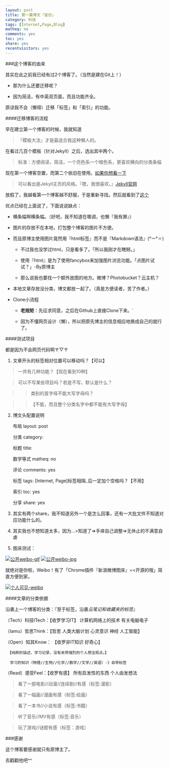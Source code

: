 ```yaml
---
layout: post 
title: 第一篇博文『留白』
category: 科技
tags: [Internet,Page,Blog]
matheq: no
comments: yes
toc: yes
share: yes
recentvisitors: yes
---
```


###这个博客的由来

其实在此之前我已经有过2个博客了。（当然是建在Git上！）

- 那为什么还要迁移呢？

- 因为简洁，有中英双页面，而且功能齐全。

原谅我不会（懒得）迁移「标签」和「索引」的功能。

####迁移博客的流程

早在建立第一个博客的时候，我就知道

>『模板大法』才是最适合我这种懒人的。

在看过几百个模板（针对Jekyll）之后，选出其中两个。

>标准：方便阅读，简洁，一个亮色系一个暗色系，更喜欢横向的分类条幅

现在第一个博客空置，而第二个依旧在使用。[如果你想看一下](http://unkonw.github.io/)

>可以看出是Jekyll主页的风格。『嗯，我很喜欢。』[Jekyll官网](http://jekyllcn.com/)

放假了，我越看第一个博客越不舒服，于是重新寻找。然后就看到了[这个](http://yanshuo.name/)

优点已经在上面说了，下面说说缺点：

- 横条幅啊横条幅。（好吧，我不知道在哪调，也懒『我有罪』）

- 图片的存放不在本地，打包整个博客的图片不方便。

- 而且原博主使用图片竟然用『html标签』而不是『Markdown语法』(°ー°〃)

  - 不过我也没学过html，只是看多了。「所以我刚才在瞎掰。」

  - 使用『html』是为了使用fancybox来加强图片浏览功能。「点图片试试？」-By原博主
  
  - 那么说我也要找一个额外放图的地方。微博？Photobucket？云主机？

- 本地文章存放没分类，博文都放一起了。（真是方便读者，苦了作者。）

- Clone小流程

  - **老规矩**：先征求同意，之后在Github上直接Clone下来。`
  
  - 因为不懂网页设计（懒），所以把原先博主的信息相应地换成自己的就行了。

####测试项目

都是因为不会网页代码啊〒▽〒

1. 文章开头的标签相对位置可以移动吗？【可以】

>一共有几种功能？【现在看到10种】

>可以不写某些项目吗？若是不写，默认是什么？

>>类别的首字母不能大写字母吗？

>>【不能，而且整个分类名字中都不能有大写字母】

2. 博文头配置说明
  
    布局 layout: post
    
    分类 category: 
      
    标题 title: 
    
    数学等式 matheq: no
    
    评论 comments: yes
    
    标签 tags: [Internet, Page]标签相隔`,`后一定加个空格吗？【不用】
    
    索引 toc: yes
    
    分享 share: yes
    
3. 其实有两个share，我不知道另外一个是怎么回事，还有一大批文件不知道对应功能什么的。

4. 其实我也不想知道太多，因为...>知道了=>手痒自己调整=>无休止的不满意自虐

5. 图床测试：

<a class="fancybox" rel="gallery1" href="http://ww2.sinaimg.cn/square/8935112btw1eq5jp3ruvgg2046046746.gif" title="公开weibo-gif"><img src="http://ww2.sinaimg.cn/square/8935112btw1eq5jp3ruvgg2046046746.gif" alt="公开weibo-gif" /></a>
<a class="fancybox" rel="gallery1" href="http://ww4.sinaimg.cn/square/8935112btw1eq5jp3zfvuj2046046dfr.jpg" title="公开weibo-gif"><img src="http://ww4.sinaimg.cn/square/8935112btw1eq5jp3zfvuj2046046dfr.jpg" alt="公开weibo-jpg" /></a>

就绝对是你啦，Weibo！有了「Chrome插件『新浪微博图床』=<开源的哦」简直方便到家。

<a class="fancybox" rel="gallery1" href="http://ww3.sinaimg.cn/bmiddle/8935112btw1eq5jrzweeij20c808s75s.jpg" title="个人可见-weibo"><img src="http://ww3.sinaimg.cn/bmiddle/8935112btw1eq5jrzweeij20c808s75s.jpg" alt="个人可见-weibo" /></a>

####文章的分类依据

沿袭上一个博客的分类：『至于标签，沿袭*云笔记和收藏夹的标签*』

（Tech）科技ITech：【收罗学习IT】 计算机网络上的技术 有关电脑电子

（Iamu）哲思Think：【哲思 人类大脑计划 心灵意识 神经 人工智能】 

（Open）知其Know： 【收罗非IT知识 好奇心】

     【纯粹的描述，学习记录，没有夹带强烈的个人想法观点。】
     
      学习的知识（物理//生物//化学//数学//文学//英语）-》自带标签
      
（Read）感受Feel：【收罗有感】 所有启发性的东西 个人由发想法

>看了一部电影//动漫//连续剧//有感（标签:漫影）
                
>看了一幅画//漫画有感（标签:绘画）
                
>看了一本书//小说有感（标签:书籍）

>听了音乐//MV有感（标签:音乐）
                
>玩了游戏//谜题有感（标签：游戏）
      
###感谢

这个博客要感谢就只有原博主了。

去戳戳他吧^^
